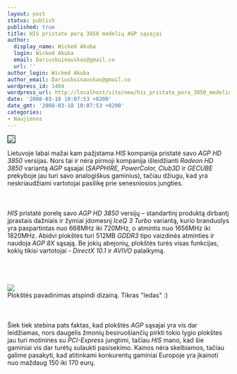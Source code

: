 ```yaml
---
layout: post
status: publish
published: true
title: HIS pristato porą 3850 modelių AGP sąsajai
author:
  display_name: Wicked Akuba
  login: Wicked Akuba
  email: Dariusbuinauskas@gmail.co
  url: ''
author_login: Wicked Akuba
author_email: Dariusbuinauskas@gmail.co
wordpress_id: 1484
wordpress_url: http://localhost/site/new/his_pristato_pora_3850_modeliu_agp_sasajai/
date: '2008-03-18 10:07:53 +0200'
date_gmt: '2008-03-18 10:07:53 +0200'
categories:
- Naujienos
---
```

<div class="imgright"><img src="http://www.technews.lt/upl/Failai/HD3850_Fan_AGP_500.jpg" border="1"></div>
<p>Lietuvoje labai mažai kam pažįstama <i>HIS</i> kompanija pristatė savo <i>AGP HD 3850</i> versijas. Nors tai ir nėra pirmoji kompanija išleidžianti <i>Radeon HD 3850</i> variantą <i>AGP</i> sąsajai (<i>SAPPHIRE, PowerColor, Club3D</i> ir <i>GECUBE</i> prekyboje jau turi savo analogiškus gaminius), tačiau džiugu, kad yra neskriaudžiami vartotojai pasilikę prie senesniosios jungties.<br />
<br><br />
<br><i>HIS</i> pristatė porelę savo <i>AGP HD 3850</i> versijų – standartinį produktą dirbantį įprastais dažniais ir žymiai įdomesnį <i>IceQ 3 Turbo</i> variantą, kurio branduolys yra paspartintas nuo 668MHz iki 720MHz, o atmintis nuo 1656MHz iki 1820MHz. Abidvi plokštės turi 512MB <i>GDDR3</i> tipo vaizdinės atminties ir naudoja <i>AGP 8X</i> sąsają. Be jokių abejonių, plokštės turės visas funkcijas, kokių tikisi vartotojai - <i>DirectX 10.1</i> ir <i>AVIVO</i> palaikymą.<br />
<br><br />
<br><br><img src="http://www.technews.lt/upl/Failai/HD3850_IceQ3_AGP_500.jpg"><br><span class="saltinis">Plokštės pavadinimas atspindi dizainą. Tikras &quot;ledas&quot; :)</span><br />
<br><br />
<br>Šiek tiek stebina pats faktas, kad plokštės <i>AGP</i> sąsajai yra vis dar leidžiamas, nors daugelis žmonių besiruošiančių pirkti tokio lygio plokštes jau turi motinines su <i>PCI-Express</i> jungtimi, tačiau <i>HIS</i> mano, kad šie gaminiai vis dar turėtų sulaukti pasisekimo. Kainos nėra skelbiamos, tačiau galime pasakyti, kad atitinkami konkurentų gaminiai Europoje yra įkainoti nuo maždaug 150 iki 170 eurų.</p>
